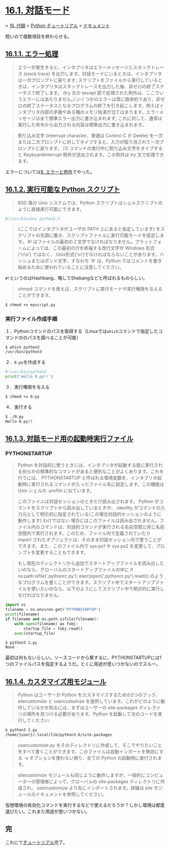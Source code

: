 # [16.1. 対話モード](https://docs.python.jp/3/tutorial/appendix.html#interactive-mode) 

< [16. 付録](https://docs.python.jp/3/tutorial/appendix.html) < [Python チュートリアル](https://docs.python.jp/3/tutorial/index.html) < [ドキュメント](https://docs.python.jp/3/index.html)

短いので複数項目を終わらせる。

## [16.1.1. エラー処理](https://docs.python.jp/3/tutorial/appendix.html#error-handling)

> エラーが発生すると、インタプリタはエラーメッセージとスタックトレース (stack trace) を出力します。対話モードにいるときは、インタプリタは一次プロンプトに戻ります; スクリプトをファイルから実行しているときは、インタプリタはスタックトレースを出力した後、非ゼロの終了ステータスで終了します。 (try 文の except 節で処理された例外は、ここでいうエラーにはあたりません。) いくつかのエラーは常に致命的であり、非ゼロの終了ステータスとなるプログラムの終了を引き起こします。例えばインタプリタ内部の矛盾やある種のメモリ枯渇が当てはまります。エラーメッセージは全て標準エラー出力に書き込まれます; これに対して、通常は実行した命令から出力される内容は標準出力に書き込まれます。

> 割り込み文字 (interrupt character、普通は Control-C か Delete) を一次または二次プロンプトに対してタイプすると、入力が取り消されて一次プロンプトに戻ります。 [1] コマンドの実行中に割り込み文字をタイプすると KeyboardInterrupt 例外が送出されます。この例外は try 文で処理できます。

エラーについては[8. エラーと例外](https://docs.python.jp/3/tutorial/errors.html)でやった。

## [16.1.2. 実行可能な Python スクリプト](https://docs.python.jp/3/tutorial/appendix.html#executable-python-scripts)

> BSD 風の Unix システムでは、Python スクリプトはシェルスクリプトのように直接実行可能にできます。

```python
#!/usr/bin/env python3.5
```

> (ここではインタプリタがユーザの PATH 上にあると仮定しています) をスクリプトの先頭に置き、スクリプトファイルに実行可能モードを設定します。 #! はファイルの最初の２文字でなければなりません。プラットフォームによっては、この最初の行を終端する改行文字が Windows 形式 ('\r\n') ではなく、 Unix形式('\n')でなければならないことがあります。ハッシュまたはポンド文字、すなわち '#' は、Python ではコメントを書き始めるために使われていることに注意してください。

`#!`というのはHashbang、略してShebangなどと呼ばれるものらしい。

> chmod コマンドを使えば、スクリプトに実行モードや実行権限を与えることができます。

```sh
$ chmod +x myscript.py
```

### 実行ファイル作成手順

１．Pythonコマンドのパスを取得する（Linuxでは`which`コマンドで指定したコマンドののパスを調べることが可能）
```sh
$ which python3
/usr/bin/python3
```

２．`0.py`を作成する
```python
#!/usr/bin/python3
print('Hello 0.py!!')
```

３．実行権限を与える
```sh
$ chmod +x 0.py
```

４．実行する
```sh
$ ./0.py
Hello 0.py!!
```

## [16.1.3. 対話モード用の起動時実行ファイル](https://docs.python.jp/3/tutorial/appendix.html#the-interactive-startup-file)

### PYTHONSTARTUP

> Python を対話的に使うときには、インタプリタが起動する度に実行される何らかの標準的なコマンドがあると便利なことがよくあります。これを行うには、 PYTHONSTARTUP と呼ばれる環境変数を、インタプリタ起動時に実行されるコマンドが入ったファイル名に設定します。この機能は Unix シェルの .profile に似ています。

> このファイルは対話セッションのときだけ読み出されます。 Python がコマンドをスクリプトから読み出しているときや、 /dev/tty がコマンドの入力元として明示的に指定されている(この場合対話的セッションのように動作します) わけではない 場合にはこのファイルは読み出されません。ファイル内のコマンドは、対話的コマンドが実行される名前空間と同じ名前空間内で実行されます。このため、ファイル内で定義されていたり import されたオブジェクトは、そのまま対話セッション内で使うことができます。また、このファイル内で sys.ps1 や sys.ps2 を変更して、プロンプトを変更することもできます。

> もし現在のディレクトリから追加でスタートアップファイルを読み出したいのなら、グローバルのスタートアップファイルの中に if os.path.isfile('.pythonrc.py'): exec(open('.pythonrc.py').read()) のようなプログラムを書くことができます。スクリプト中でスタートアップファイルを使いたいのなら、以下のようにしてスクリプト中で明示的に実行しなければなりません:

```python
import os
filename = os.environ.get('PYTHONSTARTUP')
print(filename)
if filename and os.path.isfile(filename):
    with open(filename) as fobj:
        startup_file = fobj.read()
    exec(startup_file)
```
```sh
$ python3 1.py
None
```

最初は何もないらしい。ソースコードから察するに、PYTHONSTARTUPには1つのファイルパスを指定するようだ。とくに用途が思いつかないのでスルー。

## [16.1.4. カスタマイズ用モジュール](https://docs.python.jp/3/tutorial/appendix.html#the-customization-modules)

> Python はユーザーが Python をカスタマイズするための2つのフック、 sitecustomize と usercustomize を提供しています。これがどのように動作しているかを知るには、まずはユーザーの site-packages ディレクトリの場所を見つける必要があります。Python を起動して次のコードを実行してください:

```sh
$ python3 2.py 
/home/{user}/.local/lib/python3.6/site-packages
```

> usercustomize.py をそのディレクトリに作成して、そこでやりたいことをすべて書くことができます。このファイルは自動インポートを無効にする -s オプションを使わない限り、全ての Python の起動時に実行されます。

> sitecustomize モジュールも同じように動作しますが、一般的にコンピューターの管理者によって、グローバルの site-packages ディレクトリに作成され、 usercustomize より先にインポートされます。詳細は site モジュールのドキュメントを参照してください。

仮想環境の有効化コマンドを実行するなどで使えるだろうか？しかし環境は都度選びたい。これまた用途が思いつかない。

## 完

これにて[チュートリアル](https://docs.python.jp/3/tutorial/index.html)完了。

